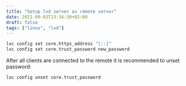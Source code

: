 ```yaml
---
title: "Setup lxd server as remote server"
date: 2021-09-03T13:34:50+02:00
draft: false
tags: ["linux", "lxd"]
---
```


```bash
lxc config set core.https_address "[::]"
lxc config set core.trust_password new_password
```

After all clients are connected to the remote it is recommended to unset password:
```bash
lxc config unset core.trust_password
```
